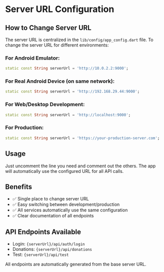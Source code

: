 # Server URL Configuration

## How to Change Server URL

The server URL is centralized in the `lib/config/app_config.dart` file. To change the server URL for different environments:

### For Android Emulator:
```dart
static const String serverUrl = 'http://10.0.2.2:9000';
```

### For Real Android Device (on same network):
```dart
static const String serverUrl = 'http://192.168.29.44:9000';
```

### For Web/Desktop Development:
```dart
static const String serverUrl = 'http://localhost:9000';
```

### For Production:
```dart
static const String serverUrl = 'https://your-production-server.com';
```

## Usage

Just uncomment the line you need and comment out the others. The app will automatically use the configured URL for all API calls.

## Benefits

- ✅ Single place to change server URL
- ✅ Easy switching between development/production
- ✅ All services automatically use the same configuration
- ✅ Clear documentation of all endpoints

## API Endpoints Available

- Login: `{serverUrl}/api/auth/login`
- Donations: `{serverUrl}/api/donations`
- Test: `{serverUrl}/api/test`

All endpoints are automatically generated from the base server URL.
